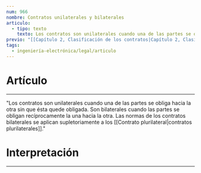 ```yaml
---
num: 966
nombre: Contratos unilaterales y bilaterales
articulo:
  - tipo: texto
    texto: Los contratos son unilaterales cuando una de las partes se obliga hacia la otra sin que ésta quede obligada. Son bilaterales cuando las partes se obligan recíprocamente la una hacia la otra. Las normas de los contratos bilaterales se aplican supletoriamente a los contratos plurilaterales.
previo: "[[Capítulo 2, Clasificación de los contratos|Capítulo 2, Clasificación de los contratos]]"
tags:
  - ingeniería-electrónica/legal/articulo
---
```

# Artículo
---
"Los contratos son unilaterales cuando una de las partes se obliga hacia la otra sin que ésta quede obligada. Son bilaterales cuando las partes se obligan recíprocamente la una hacia la otra. Las normas de los contratos bilaterales se aplican supletoriamente a los [[Contrato plurilateral|contratos plurilaterales]]."

# Interpretación
---
